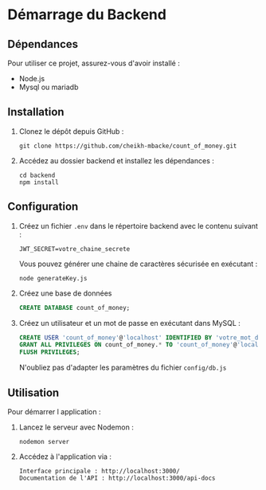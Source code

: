 # Démarrage du Backend

## Dépendances
Pour utiliser ce projet, assurez-vous d'avoir installé :
- Node.js
- Mysql ou mariadb

## Installation
1. Clonez le dépôt depuis GitHub :
   ```
   git clone https://github.com/cheikh-mbacke/count_of_money.git
   ```
2. Accédez au dossier backend et installez les dépendances :
   ```
   cd backend
   npm install
   ```

## Configuration
1. Créez un fichier `.env` dans le répertoire backend avec le contenu suivant :
   ```
   JWT_SECRET=votre_chaine_secrete
   ```
   Vous pouvez générer une chaine de caractères sécurisée en exécutant :
   ```
   node generateKey.js
   ```
2. Créez une base de données
   ```sql
   CREATE DATABASE count_of_money;
   ```
2. Créez un utilisateur et un mot de passe en exécutant dans MySQL :
    ```sql
    CREATE USER 'count_of_money'@'localhost' IDENTIFIED BY 'votre_mot_de_passe';
    GRANT ALL PRIVILEGES ON count_of_money.* TO 'count_of_money'@'localhost';
    FLUSH PRIVILEGES;
    ```
    N'oubliez pas d'adapter les paramètres du fichier `config/db.js`

## Utilisation
Pour démarrer l application :
1. Lancez le serveur avec Nodemon :
   ```
   nodemon server
   ```
2. Accédez à l'application via :
    ```
    Interface principale : http://localhost:3000/
    Documentation de l'API : http://localhost:3000/api-docs
    ```
